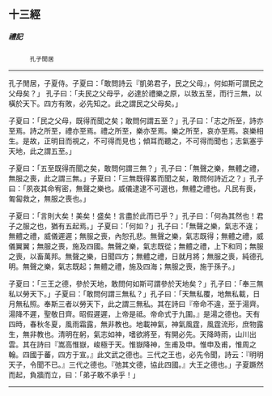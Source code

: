 

## 十三經

##### 禮記
　　　`孔子閒居`

* * *

孔子閒居，子夏侍。子夏曰：「敢問詩云『凱弟君子，民之父母』，何如斯可謂民之父母矣？」
孔子曰：「夫民之父母乎，必達於禮樂之原，以致五至，而行三無，以橫於天下。四方有敗，必先知之。此之謂民之父母矣。」

子夏曰：「民之父母，既得而聞之矣；敢問何謂五至？」孔子曰：「志之所至，詩亦至焉。詩之所至，禮亦至焉。禮之所至，樂亦至焉。樂之所至，哀亦至焉。哀樂相生。是故，正明目而視之，不可得而見也；傾耳而聽之，不可得而聞也；志氣塞乎天地，此之謂五至。」

子夏曰：「五至既得而聞之矣，敢問何謂三無？」孔子曰：「無聲之樂，無體之禮，無服之喪，此之謂三無。」子夏曰：「三無既得畧而聞之矣，敢問何詩近之？」孔子曰：「夙夜其命宥密，無聲之樂也。威儀逮逮不可選也，無體之禮也。凡民有喪，匍匐救之，無服之喪也。」

子夏曰：「言則大矣！美矣！盛矣！言盡於此而已乎？」孔子曰：「何為其然也！君子之服之也，猶有五起焉。」子夏曰：「何如？」孔子曰：「無聲之樂，氣志不違；無體之禮，威儀遲遲；無服之喪，內恕孔悲。無聲之樂，氣志既得；無體之禮，威儀翼翼；無服之喪，施及四國。無聲之樂，氣志既從；無體之禮，上下和同；無服之喪，以畜萬邦。無聲之樂，日聞四方；無體之禮，日就月將；無服之喪，純德孔明。無聲之樂，氣志既起；無體之禮，施及四海；無服之喪，施于孫子。」

子夏曰：「三王之德，參於天地，敢問何如斯可謂參於天地矣？」孔子曰：「奉三無私以勞天下。」子夏曰：「敢問何謂三無私？」孔子曰：「天無私覆，地無私載，日月無私照。奉斯三者以勞天下，此之謂三無私。其在詩曰『帝命不違，至于湯齊。湯降不遲，聖敬日齊。昭假遲遲，上帝是祗。帝命式于九圍。』是湯之德也。天有四時，春秋冬夏，風雨霜露，無非教也。地載神氣，神氣風霆，風霆流形，庶物露生，無非教也。清明在躬，氣志如神，嗜欲將至，有開必先。天降時雨，山川出雲。其在詩曰『嵩高惟嶽，峻極于天。惟嶽降神，生甫及申。惟申及甫，惟周之翰。四國于蕃，四方于宣。』此文武之德也。三代之王也，必先令聞，詩云：『明明天子，令聞不已。』三代之德也。『弛其文德，協此四國。』大王之德也。」子夏蹶然而起，負牆而立，曰：「弟子敢不承乎！」

* * *

